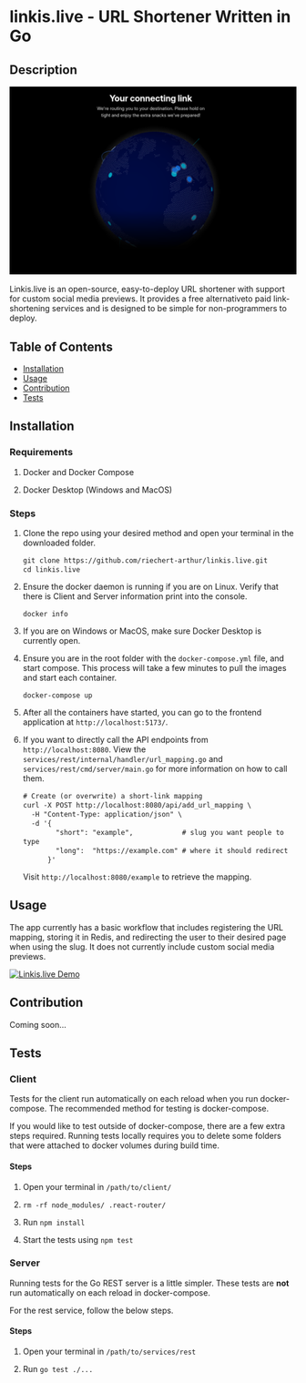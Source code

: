 <!-- TODO: Update name -->
# linkis.live - URL Shortener Written in Go

## Description

![Linkis.live logo](/assets/images/hero.png)

<!-- A short description to explain the what, why and how. -->

Linkis.live is an open-source, easy-to-deploy URL shortener with support for custom social media previews. It provides a free alternativeto paid link-shortening services and is designed to be simple for non-programmers to deploy. 

## Table of Contents

- [Installation](#installation)
- [Usage](#usage)
- [Contribution](#contribution)
- [Tests](#tests)

## Installation

### Requirements

1. Docker and Docker Compose

2. Docker Desktop (Windows and MacOS)

### Steps

1. Clone the repo using your desired method and open your terminal in the downloaded folder.

    ```
    git clone https://github.com/riechert-arthur/linkis.live.git
    cd linkis.live
    ```

2. Ensure the docker daemon is running if you are on Linux. Verify that there is Client and Server information print into the console.

    ```
    docker info
    ```

3. If you are on Windows or MacOS, make sure Docker Desktop is currently open.

4. Ensure you are in the root folder with the `docker-compose.yml` file, and start compose. This process   will take a few minutes to pull the images and start each container.
    
    ```
    docker-compose up
    ```

5. After all the containers have started, you can go to the frontend application at `http://localhost:5173/`.

6. If you want to directly call the API endpoints from `http://localhost:8080`. View the `services/rest/internal/handler/url_mapping.go` and `services/rest/cmd/server/main.go` for more information on how to call them.

    ```
    # Create (or overwrite) a short‑link mapping
    curl -X POST http://localhost:8080/api/add_url_mapping \
      -H "Content-Type: application/json" \
      -d '{
            "short": "example",            # slug you want people to type
            "long":  "https://example.com" # where it should redirect
          }'
    ```

    Visit `http://localhost:8080/example` to retrieve the mapping.

## Usage

The app currently has a basic workflow that includes registering the URL mapping, storing it in Redis, and redirecting the user to their desired page when using the slug. It does not currently include custom social media previews.

[![Linkis.live Demo](https://img.youtube.com/vi/O-YTYqgp6dA/0.jpg)](https://www.youtube.com/watch?v=O-YTYqgp6dA)

## Contribution

Coming soon...

<!-- TODO: Explain how to contribute to project. -->

## Tests

### Client

Tests for the client run automatically on each reload when you run docker-compose. The recommended method for testing is docker-compose.

If you would like to test outside of docker-compose, there are a few extra steps required. Running tests locally requires you to delete some folders that were attached to docker volumes during build time.

#### Steps

1. Open your terminal in `/path/to/client/`

2. `rm -rf node_modules/ .react-router/`

3. Run `npm install`

4. Start the tests using `npm test`

### Server

Running tests for the Go REST server is a little simpler. These tests are **not** run automatically on each reload in docker-compose.

For the rest service, follow the below steps.

#### Steps

1. Open your terminal in `/path/to/services/rest`

2. Run `go test ./...`
